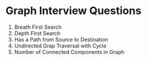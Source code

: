 # Graph Interview Questions

1. Breath First Search
2. Depth First Search
3. Has a Path from Source to Destination
4. Undirected Grap Traversal with Cycle
5. Number of Connected Components in Graph
